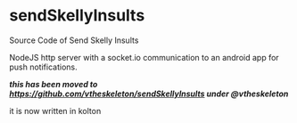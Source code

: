 # sendSkellyInsults
Source Code of Send Skelly Insults

NodeJS http server with a socket.io communication to an android app for push notifications.

***this has been moved to https://github.com/vtheskeleton/sendSkellyInsults under @vtheskeleton***

it is now written in kolton
